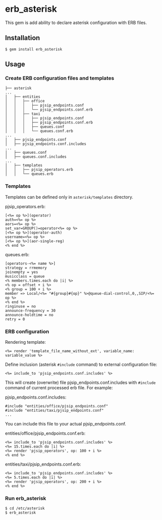 # erb_asterisk

This gem is add ability to declare asterisk configuration with ERB files.

## Installation

    $ gem install erb_asterisk

## Usage

### Create ERB configuration files and templates
```
├── asterisk
...
│   ├── entities
│   │   ├── office
│   │   │   ├── pjsip_endpoints.conf
│   │   │   └── pjsip_endpoints.conf.erb
│   │   ├── taxi
│   │   │   ├── pjsip_endpoints.conf
│   │   │   ├── pjsip_endpoints.conf.erb
│   │   │   ├── queues.conf
│   │   │   └── queues.conf.erb
...
│   ├── pjsip_endpoints.conf
│   ├── pjsip_endpoints.conf.includes
...
│   ├── queues.conf
│   ├── queues.conf.includes
...
│   ├── templates
│   │   ├── pjsip_operators.erb
│   │   └── queues.erb
```

### Templates

Templates can be defined only in `asterisk/templates` directory.

pjsip_operators.erb:
```
[<%= op %>](operator)
auth=<%= op %>
aors=<%= op %>
set_var=GROUP()=operator<%= op %>
[<%= op %>](operator-auth)
username=<%= op %>
[<%= op %>](aor-single-reg)
<% end %>
```

queues.erb:
```
[operators-<%= name %>]
strategy = rrmemory
joinempty = yes
musicclass = queue
<% members.times.each do |i| %>
<% op = offset + i %>
<% group = 100 + i %>
member => Local/<%= "#{group}#{op}" %>@queue-dial-control,0,,SIP/<%= op %>
<% end %>
ringinuse = no
announce-frequency = 30
announce-holdtime = no
retry = 0
```

### ERB configuration

Rendering template:
```
<%= render 'template_file_name_without_ext', variable_name: variable_value %>
```

Define inclusion (asterisk `#include` command) to external configuration file:
```
<%= include_to 'pjsip_endpoints.conf.includes' %>
```
This will create (overwrite) file pjsip_endpoints.conf.includes with `#include` command of current processed erb file. For example:

pjsip_endpoints.conf.includes:
```
#include "entities/office/pjsip_endpoints.conf"
#include "entities/taxi/pjsip_endpoints.conf"
...
```

You can include this file to your actual pjsip_endpoints.conf.

entities/office/pjsip_endpoints.conf.erb:
```
<%= include_to 'pjsip_endpoints.conf.includes' %>
<%= 15.times.each do |i| %>
<%= render 'pjsip_operators', op: 100 + i %>
<% end %>
```

entities/taxi/pjsip_endpoints.conf.erb:
```
<%= include_to 'pjsip_endpoints.conf.includes' %>
<%= 5.times.each do |i| %>
<%= render 'pjsip_operators', op: 200 + i %>
<% end %>
```

### Run erb_asterisk

    $ cd /etc/asterisk
    $ erb_asterisk
